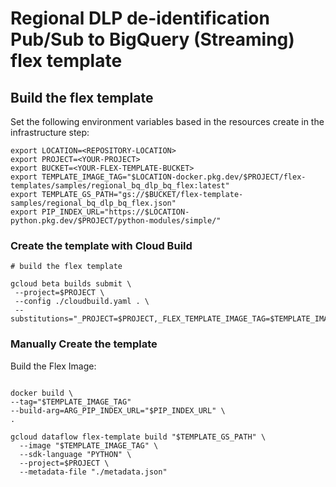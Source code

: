 # Regional DLP de-identification Pub/Sub to BigQuery (Streaming) flex template

## Build the flex template

Set the following environment variables based in the resources create in the infrastructure step:

```shell
export LOCATION=<REPOSITORY-LOCATION>
export PROJECT=<YOUR-PROJECT>
export BUCKET=<YOUR-FLEX-TEMPLATE-BUCKET>
export TEMPLATE_IMAGE_TAG="$LOCATION-docker.pkg.dev/$PROJECT/flex-templates/samples/regional_bq_dlp_bq_flex:latest"
export TEMPLATE_GS_PATH="gs://$BUCKET/flex-template-samples/regional_bq_dlp_bq_flex.json"
export PIP_INDEX_URL="https://$LOCATION-python.pkg.dev/$PROJECT/python-modules/simple/"
```

### Create the template with Cloud Build

```shell
# build the flex template

gcloud beta builds submit \
 --project=$PROJECT \
 --config ./cloudbuild.yaml . \
 --substitutions="_PROJECT=$PROJECT,_FLEX_TEMPLATE_IMAGE_TAG=$TEMPLATE_IMAGE_TAG,_TEMPLATE_GS_PATH=$TEMPLATE_GS_PATH,_PIP_INDEX_URL=$PIP_INDEX_URL"
 ```

### Manually Create the template

Build the Flex Image:

```shell

docker build \
--tag="$TEMPLATE_IMAGE_TAG"
--build-arg=ARG_PIP_INDEX_URL="$PIP_INDEX_URL" \
.

gcloud dataflow flex-template build "$TEMPLATE_GS_PATH" \
  --image "$TEMPLATE_IMAGE_TAG" \
  --sdk-language "PYTHON" \
  --project=$PROJECT \
  --metadata-file "./metadata.json"
```
